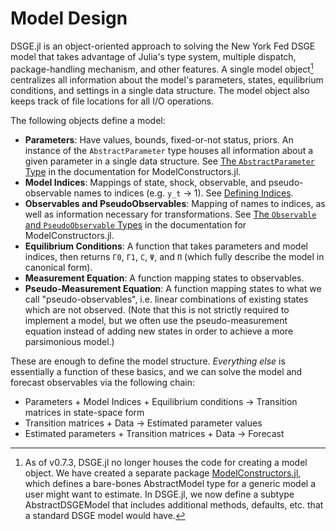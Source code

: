 # Model Design

DSGE.jl is an object-oriented approach to solving the New York Fed DSGE model
that takes advantage of Julia's type system, multiple dispatch, package-handling
mechanism, and other features. A single model object[^1] centralizes
 all information about the model's parameters, states, equilibrium conditions, and
settings in a single data structure. The model object also keeps track of file locations
for all I/O operations.

The following objects define a model:

- **Parameters**: Have values, bounds, fixed-or-not status, priors. An
  instance of the `AbstractParameter` type houses all information about a given
  parameter in a single data structure. See  [The `AbstractParameter` Type](https://frbny-dsge.github.io/ModelConstructors.jl/stable/implementation_details/#The-AbstractParameter-Type-1) in the documentation for ModelConstructors.jl.
- **Model Indices**: Mappings of state, shock, observable, and pseudo-observable
  names to indices (e.g. `y_t` -> 1). See [Defining Indices](@ref).
- **Observables and PseudoObservables**: Mapping of names to indices, as well as
  information necessary for transformations. See
  [The `Observable` and `PseudoObservable` Types](https://frbny-dsge.github.io/ModelConstructors.jl/stable/implementation_details/#The-Observable-and-PseudoObservable-Types-1) in the documentation for ModelConstructors.jl.
- **Equilibrium Conditions**: A function that takes parameters and model
  indices, then returns `Γ0`, `Γ1`, `C`, `Ψ`, and `Π` (which fully describe the
  model in canonical form).
- **Measurement Equation**: A function mapping states to observables.
- **Pseudo-Measurement Equation**: A function mapping states to what we call
  "pseudo-observables", i.e. linear combinations of existing states which are
  not observed. (Note that this is not strictly required to implement a model,
  but we often use the pseudo-measurement equation instead of adding new states
  in order to achieve a more parsimonious model.)

These are enough to define the model structure. *Everything else* is essentially
a function of these basics, and we can solve the model and forecast observables
via the following chain:

- Parameters + Model Indices + Equilibrium conditions -> Transition matrices
  in state-space form
- Transition matrices + Data -> Estimated parameter values
- Estimated parameters + Transition matrices + Data -> Forecast

[^1]: As of v0.7.3, DSGE.jl no longer houses the code for creating a
                      model object. We have created a separate package
                      [ModelConstructors.jl](https://github.com/FRBNY-DSGE/ModelConstructors.jl),
                      which defines a bare-bones AbstractModel type
                      for a generic model a user might want to estimate. In DSGE.jl,
                      we now define a subtype AbstractDSGEModel that includes additional
                      methods, defaults, etc. that a standard DSGE model would have.
